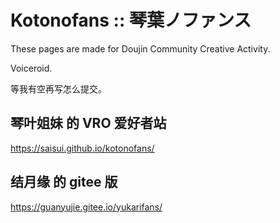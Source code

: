# Kotonofans :: 琴葉ノファンス

These pages are made for Doujin Community Creative Activity.

Voiceroid.

等我有空再写怎么提交。

## **琴叶姐妹** 的 VRO 爱好者站 
https://saisui.github.io/kotonofans/

## **结月缘** 的 gitee 版 
https://guanyujie.gitee.io/yukarifans/
